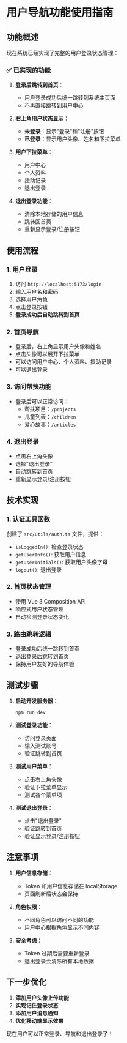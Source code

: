 # 用户导航功能使用指南

## 功能概述

现在系统已经实现了完整的用户登录状态管理：

### ✅ 已实现的功能

1. **登录后跳转到首页**：
   - 用户登录成功后统一跳转到系统主页面
   - 不再直接跳转到用户中心

2. **右上角用户状态显示**：
   - **未登录**：显示"登录"和"注册"按钮
   - **已登录**：显示用户头像、姓名和下拉菜单

3. **用户下拉菜单**：
   - 用户中心
   - 个人资料
   - 援助记录
   - 退出登录

4. **退出登录功能**：
   - 清除本地存储的用户信息
   - 跳转回首页
   - 重新显示登录/注册按钮

## 使用流程

### 1. 用户登录
1. 访问 `http://localhost:5173/login`
2. 输入用户名和密码
3. 选择用户角色
4. 点击登录按钮
5. **登录成功后自动跳转到首页**

### 2. 首页导航
- 登录后，右上角显示用户头像和姓名
- 点击头像可以展开下拉菜单
- 可以访问用户中心、个人资料、援助记录
- 可以退出登录

### 3. 访问帮扶功能
- 登录后可以正常访问：
  - 帮扶项目：`/projects`
  - 儿童列表：`/children`
  - 爱心故事：`/articles`

### 4. 退出登录
- 点击右上角头像
- 选择"退出登录"
- 自动跳转到首页
- 重新显示登录/注册按钮

## 技术实现

### 1. 认证工具函数
创建了 `src/utils/auth.ts` 文件，提供：
- `isLoggedIn()`: 检查登录状态
- `getUserInfo()`: 获取用户信息
- `getUserInitials()`: 获取用户头像字母
- `logout()`: 退出登录

### 2. 首页状态管理
- 使用 Vue 3 Composition API
- 响应式用户状态管理
- 自动检测登录状态变化

### 3. 路由跳转逻辑
- 登录成功后统一跳转到首页
- 退出登录后跳转到首页
- 保持用户友好的导航体验

## 测试步骤

1. **启动开发服务器**：
   ```bash
   npm run dev
   ```

2. **测试登录功能**：
   - 访问登录页面
   - 输入测试账号
   - 验证跳转到首页

3. **测试用户菜单**：
   - 点击右上角头像
   - 验证下拉菜单显示
   - 测试各个菜单项

4. **测试退出登录**：
   - 点击"退出登录"
   - 验证跳转到首页
   - 验证显示登录/注册按钮

## 注意事项

1. **用户信息存储**：
   - Token 和用户信息存储在 localStorage
   - 页面刷新后状态会保持

2. **角色权限**：
   - 不同角色可以访问不同的功能
   - 用户中心根据角色显示不同内容

3. **安全考虑**：
   - Token 过期后需要重新登录
   - 退出登录会清除所有本地数据

## 下一步优化

1. **添加用户头像上传功能**
2. **实现记住登录状态**
3. **添加用户消息通知**
4. **优化移动端显示效果**

现在用户可以正常登录、导航和退出登录了！ 